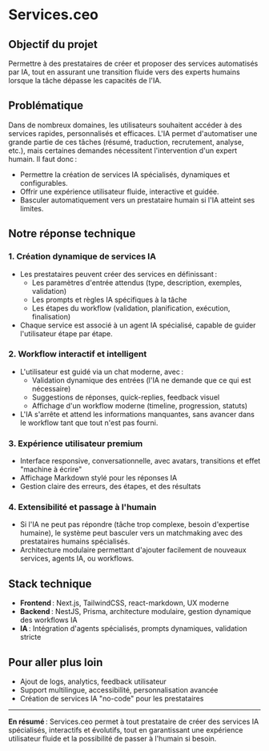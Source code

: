 # Services.ceo

## Objectif du projet

Permettre à des prestataires de créer et proposer des services automatisés par IA, tout en assurant une transition fluide vers des experts humains lorsque la tâche dépasse les capacités de l'IA.

## Problématique

Dans de nombreux domaines, les utilisateurs souhaitent accéder à des services rapides, personnalisés et efficaces. L'IA permet d'automatiser une grande partie de ces tâches (résumé, traduction, recrutement, analyse, etc.), mais certaines demandes nécessitent l'intervention d'un expert humain. Il faut donc :
- Permettre la création de services IA spécialisés, dynamiques et configurables.
- Offrir une expérience utilisateur fluide, interactive et guidée.
- Basculer automatiquement vers un prestataire humain si l'IA atteint ses limites.

## Notre réponse technique

### 1. **Création dynamique de services IA**
- Les prestataires peuvent créer des services en définissant :
  - Les paramètres d'entrée attendus (type, description, exemples, validation)
  - Les prompts et règles IA spécifiques à la tâche
  - Les étapes du workflow (validation, planification, exécution, finalisation)
- Chaque service est associé à un agent IA spécialisé, capable de guider l'utilisateur étape par étape.

### 2. **Workflow interactif et intelligent**
- L'utilisateur est guidé via un chat moderne, avec :
  - Validation dynamique des entrées (l'IA ne demande que ce qui est nécessaire)
  - Suggestions de réponses, quick-replies, feedback visuel
  - Affichage d'un workflow moderne (timeline, progression, statuts)
- L'IA s'arrête et attend les informations manquantes, sans avancer dans le workflow tant que tout n'est pas fourni.

### 3. **Expérience utilisateur premium**
- Interface responsive, conversationnelle, avec avatars, transitions et effet "machine à écrire"
- Affichage Markdown stylé pour les réponses IA
- Gestion claire des erreurs, des étapes, et des résultats

### 4. **Extensibilité et passage à l'humain**
- Si l'IA ne peut pas répondre (tâche trop complexe, besoin d'expertise humaine), le système peut basculer vers un matchmaking avec des prestataires humains spécialisés.
- Architecture modulaire permettant d'ajouter facilement de nouveaux services, agents IA, ou workflows.

## Stack technique
- **Frontend** : Next.js, TailwindCSS, react-markdown, UX moderne
- **Backend** : NestJS, Prisma, architecture modulaire, gestion dynamique des workflows IA
- **IA** : Intégration d'agents spécialisés, prompts dynamiques, validation stricte

## Pour aller plus loin
- Ajout de logs, analytics, feedback utilisateur
- Support multilingue, accessibilité, personnalisation avancée
- Création de services IA "no-code" pour les prestataires

---

**En résumé** : Services.ceo permet à tout prestataire de créer des services IA spécialisés, interactifs et évolutifs, tout en garantissant une expérience utilisateur fluide et la possibilité de passer à l'humain si besoin.
